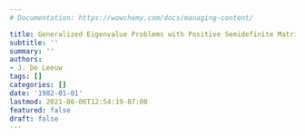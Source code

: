 ```yaml
---
# Documentation: https://wowchemy.com/docs/managing-content/

title: Generalized Eigenvalue Problems with Positive Semidefinite Matrices
subtitle: ''
summary: ''
authors:
- J. De Leeuw
tags: []
categories: []
date: '1982-01-01'
lastmod: 2021-06-06T12:54:19-07:00
featured: false
draft: false
---
```

